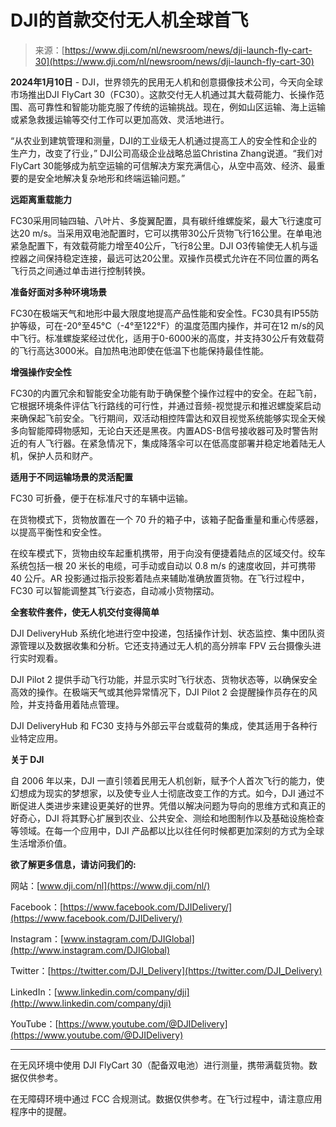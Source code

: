 <!--yml

category: 未分类

date: 2024-05-27 14:45:36

-->

# DJI的首款交付无人机全球首飞

> 来源：[https://www.dji.com/nl/newsroom/news/dji-launch-fly-cart-30](https://www.dji.com/nl/newsroom/news/dji-launch-fly-cart-30)

**2024年1月10日** - DJI，世界领先的民用无人机和创意摄像技术公司，今天向全球市场推出DJI FlyCart 30（FC30）。这款交付无人机通过其大载荷能力、长操作范围、高可靠性和智能功能克服了传统的运输挑战。现在，例如山区运输、海上运输或紧急救援运输等交付工作可以更加高效、灵活地进行。

“从农业到建筑管理和测量，DJI的工业级无人机通过提高工人的安全性和企业的生产力，改变了行业，” DJI公司高级企业战略总监Christina Zhang说道。“我们对FlyCart 30能够成为航空运输的可信解决方案充满信心，从空中高效、经济、最重要的是安全地解决复杂地形和终端运输问题。”

**远距离重载能力**

FC30采用同轴四轴、八叶片、多旋翼配置，具有碳纤维螺旋桨，最大飞行速度可达20 m/s。当采用双电池配置时，它可以携带30公斤货物飞行16公里。在单电池紧急配置下，有效载荷能力增至40公斤，飞行8公里。DJI O3传输使无人机与遥控器之间保持稳定连接，最远可达20公里。双操作员模式允许在不同位置的两名飞行员之间通过单击进行控制转换。

**准备好面对多种环境场景**

FC30在极端天气和地形中最大限度地提高产品性能和安全性。FC30具有IP55防护等级，可在-20°至45°C（-4°至122°F）的温度范围内操作，并可在12 m/s的风中飞行。标准螺旋桨经过优化，适用于0-6000米的高度，并支持30公斤有效载荷的飞行高达3000米。自加热电池即使在低温下也能保持最佳性能。

**增强操作安全性**

FC30的内置冗余和智能安全功能有助于确保整个操作过程中的安全。在起飞前，它根据环境条件评估飞行路线的可行性，并通过音频-视觉提示和推迟螺旋桨启动来确保起飞前安全。飞行期间，双活动相控阵雷达和双目视觉系统能够实现全天候多向智能障碍物感知，无论白天还是黑夜。内置ADS-B信号接收器可及时警告附近的有人飞行器。在紧急情况下，集成降落伞可以在低高度部署并稳定地着陆无人机，保护人员和财产。

**适用于不同运输场景的灵活配置**

FC30 可折叠，便于在标准尺寸的车辆中运输。

在货物模式下，货物放置在一个 70 升的箱子中，该箱子配备重量和重心传感器，以提高平衡性和安全性。

在绞车模式下，货物由绞车起重机携带，用于向没有便捷着陆点的区域交付。绞车系统包括一根 20 米长的电缆，可手动或自动以 0.8 m/s 的速度收回，并可携带 40 公斤。AR 投影通过指示投影着陆点来辅助准确放置货物。在飞行过程中，FC30 可以智能调整其飞行姿态，自动减小货物摆动。

**全套软件套件，使无人机交付变得简单**

DJI DeliveryHub 系统化地进行空中投递，包括操作计划、状态监控、集中团队资源管理以及数据收集和分析。它还支持通过无人机的高分辨率 FPV 云台摄像头进行实时观看。

DJI Pilot 2 提供手动飞行功能，并显示实时飞行状态、货物状态等，以确保安全高效的操作。在极端天气或其他异常情况下，DJI Pilot 2 会提醒操作员存在的风险，并支持备用着陆点管理。

DJI DeliveryHub 和 FC30 支持与外部云平台或载荷的集成，使其适用于各种行业特定应用。

**关于 DJI**

自 2006 年以来，DJI 一直引领着民用无人机创新，赋予个人首次飞行的能力，使幻想成为现实的梦想家，以及使专业人士彻底改变工作的方式。如今，DJI 通过不断促进人类进步来建设更美好的世界。凭借以解决问题为导向的思维方式和真正的好奇心，DJI 将其野心扩展到农业、公共安全、测绘和地图制作以及基础设施检查等领域。在每一个应用中，DJI 产品都以比以往任何时候都更加深刻的方式为全球生活增添价值。

**欲了解更多信息，请访问我们的:**

网站：[www.dji.com/nl](https://www.dji.com/nl/)

Facebook：[https://www.facebook.com/DJIDelivery/](https://www.facebook.com/DJIDelivery/)

Instagram：[www.instagram.com/DJIGlobal](http://www.instagram.com/DJIGlobal)

Twitter：[https://twitter.com/DJI_Delivery](https://twitter.com/DJI_Delivery)

LinkedIn：[www.linkedin.com/company/dji](http://www.linkedin.com/company/dji)

YouTube：[https://www.youtube.com/@DJIDelivery](https://www.youtube.com/@DJIDelivery)

* * *

在无风环境中使用 DJI FlyCart 30（配备双电池）进行测量，携带满载货物。数据仅供参考。

在无障碍环境中通过 FCC 合规测试。数据仅供参考。在飞行过程中，请注意应用程序中的提醒。
